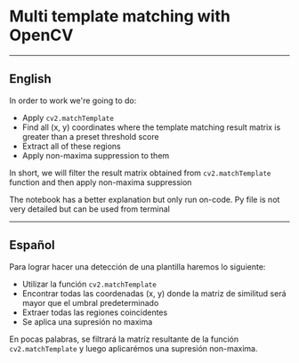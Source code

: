 # Multi template matching with OpenCV

-----------------------------

## English

In order to work we're going to do:

- Apply `cv2.matchTemplate`
- Find all (x, y) coordinates where the template matching result matrix is greater than a preset threshold score
- Extract all of these regions
- Apply non-maxima suppression to them

In short, we will filter the result matrix obtained from `cv2.matchTemplate` function and then apply non-maxima suppression

The notebook has a better explanation but only run on-code.
Py file is not very detailed but can be used from terminal


-----------------

## Español

Para lograr hacer una detección de una plantilla haremos lo siguiente:

- Utilizar la función `cv2.matchTemplate`
- Encontrar todas las coordenadas (x, y) donde la matriz de similitud será mayor que el umbral predeterminado
- Extraer todas las regiones coincidentes
- Se aplica una supresión no maxima

En pocas palabras, se filtrará la matríz resultante de la función `cv2.matchTemplate` y luego aplicarémos una supresión non-maxima.